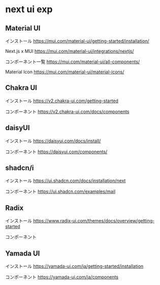 # next ui exp

## Material UI
インストール
https://mui.com/material-ui/getting-started/installation/

Next.js x MUI
https://mui.com/material-ui/integrations/nextjs/

コンポーネント一覧
https://mui.com/material-ui/all-components/

Material Icon
https://mui.com/material-ui/material-icons/


## Chakra UI
インストール
https://v2.chakra-ui.com/getting-started

コンポーネント
https://v2.chakra-ui.com/docs/components

## daisyUI
インストール
https://daisyui.com/docs/install/

コンポーネント
https://daisyui.com/components/

## shadcn/i
インストール
https://ui.shadcn.com/docs/installation/next

コンポーネント
https://ui.shadcn.com/examples/mail

## Radix
インストール
https://www.radix-ui.com/themes/docs/overview/getting-started

コンポーネント

## Yamada UI
インストール
https://yamada-ui.com/ja/getting-started/installation

コンポーネント
https://yamada-ui.com/ja/components
